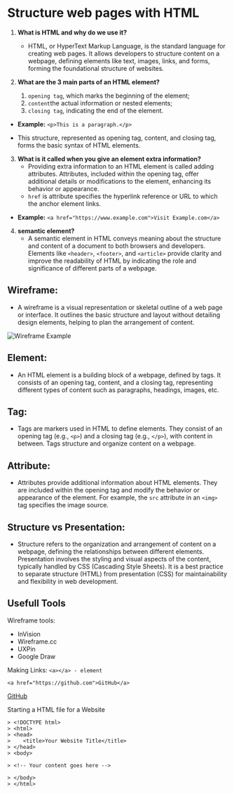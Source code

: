 # Structure web pages with HTML

1. **What is HTML and why do we use it?**
   - HTML, or HyperText Markup Language, is the standard language for creating web pages. It allows developers to structure content on a webpage, defining elements like text, images, links, and forms, forming the foundational structure of websites.

2. **What are the 3 main parts of an HTML element?** 
   1. `opening tag`, which marks the beginning of the element; 
   2. `content`the actual information or nested elements;
   3. `closing tag`, indicating the end of the element. 

- **Example:** `<p>This is a paragraph.</p>`

- This structure, represented as opening tag, content, and closing tag, forms the basic syntax of HTML elements.

3. **What is it called when you give an element extra information?**
   - Providing extra information to an HTML element is called adding attributes. Attributes, included within the opening tag, offer additional details or modifications to the element, enhancing its behavior or appearance.
   - `href` is  attribute specifies the hyperlink reference or URL to which the anchor element links. 

- **Example:** `<a href="https://www.example.com">Visit Example.com</a>`

4. **semantic element?**
   - A semantic element in HTML conveys meaning about the structure and content of a document to both browsers and developers. Elements like `<header>`, `<footer>`, and `<article>` provide clarity and improve the readability of HTML by indicating the role and significance of different parts of a webpage.

## **Wireframe:**
- A wireframe is a visual representation or skeletal outline of a web page or interface. It outlines the basic structure and layout without detailing design elements, helping to plan the arrangement of content.

![Wireframe Example](https://d3mm2s9r15iqcv.cloudfront.net/en/wp-content/uploads/old-blog-uploads/versions/samuel-student-wireframe---x----972-715x---.png)

## **Element:**
- An HTML element is a building block of a webpage, defined by tags. It consists of an opening tag, content, and a closing tag, representing different types of content such as paragraphs, headings, images, etc.

## **Tag:**
- Tags are markers used in HTML to define elements. They consist of an opening tag (e.g., `<p>`) and a closing tag (e.g., `</p>`), with content in between. Tags structure and organize content on a webpage.

## **Attribute:**
- Attributes provide additional information about HTML elements. They are included within the opening tag and modify the behavior or appearance of the element. For example, the `src` attribute in an `<img>` tag specifies the image source.

## **Structure vs Presentation:**
- Structure refers to the organization and arrangement of content on a webpage, defining the relationships between different elements. Presentation involves the styling and visual aspects of the content, typically handled by CSS (Cascading Style Sheets). It is a best practice to separate structure (HTML) from presentation (CSS) for maintainability and flexibility in web development.

## **Usefull Tools**

Wireframe tools:
- InVision
- Wireframe.cc
- UXPin
- Google Draw

Making Links: `<a></a> - element` 
```
<a href="https://github.com">GitHub</a>
```
<a href="https://github.com">GitHub</a>

Starting a HTML file for a Website

```
> <!DOCTYPE html>
> <html>
> <head>
>    <title>Your Website Title</title>
> </head>
> <body>

> <!-- Your content goes here -->

> </body>
> </html>
```
